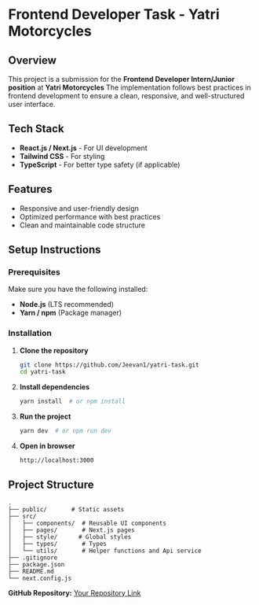 # Frontend Developer Task - Yatri Motorcycles

## Overview

This project is a submission for the **Frontend Developer Intern/Junior position** at **Yatri Motorcycles** The implementation follows best practices in frontend development to ensure a clean, responsive, and well-structured user interface.

## Tech Stack

- **React.js / Next.js** - For UI development
- **Tailwind CSS** - For styling
- **TypeScript** - For better type safety (if applicable)

## Features

- Responsive and user-friendly design
- Optimized performance with best practices
- Clean and maintainable code structure

## Setup Instructions

### Prerequisites

Make sure you have the following installed:

- **Node.js** (LTS recommended)
- **Yarn / npm** (Package manager)

### Installation

1. **Clone the repository**
   ```bash
   git clone https://github.com/Jeevan1/yatri-task.git
   cd yatri-task
   ```
2. **Install dependencies**
   ```bash
   yarn install  # or npm install
   ```
3. **Run the project**
   ```bash
   yarn dev  # or npm run dev
   ```
4. **Open in browser**
   ```
   http://localhost:3000
   ```

## Project Structure

```
.
├── public/       # Static assets
├── src/
│   ├── components/  # Reusable UI components
│   ├── pages/       # Next.js pages
│   ├── style/      # Global styles
│   ├── types/       # Types
│   └── utils/       # Helper functions and Api service
├── .gitignore
├── package.json
├── README.md
└── next.config.js
```

**GitHub Repository:** [Your Repository Link](https://github.com/Jeevan1/yatri-task)
